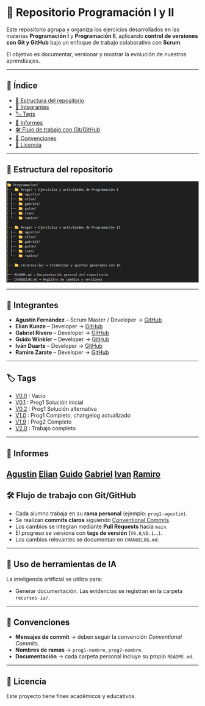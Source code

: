# 📘 Repositorio Programación I y II

Este repositorio agrupa y organiza los ejercicios desarrollados en las materias **Programación I** y **Programación II**, aplicando **control de versiones con Git y GitHub** bajo un enfoque de trabajo colaborativo con **Scrum**.  

El objetivo es documentar, versionar y mostrar la evolución de nuestros aprendizajes.  

---

## 📑 Índice

- [📂 Estructura del repositorio](#-estructura-del-repositorio)  
- [👥 Integrantes](#-integrantes)
- [🏷️ Tags](#-tags)  
- [📃 Informes](#-informes)
- [🛠️ Flujo de trabajo con Git/GitHub](#️-flujo-de-trabajo-con-gitgithub)  
- [📌 Convenciones](#-convenciones)  
- [📖 Licencia](#-licencia)  

---

## 📂 Estructura del repositorio

![Estructura General Repositorio](/Recursos-ia/Estructura.png)

---

## 👥 Integrantes

- **Agustín Fernández** – Scrum Master / Developer → [GitHub](https://github.com/agustinf43)  
- **Elian Kunze** – Developer → [GitHub](https://github.com/ElianKunze13)  
- **Gabriel Rivero** – Developer → [GitHub](https://github.com/RiveroGabriel)  
- **Guido Winkler** – Developer → [GitHub](https://github.com/Winklerguido03)  
- **Iván Duarte** –  Developer → [GitHub](https://github.com/Ivanchoo236)  
- **Ramiro Zarate** – Developer → [GitHub](https://github.com/ZarateRamiro)  

---

## 🏷️ Tags

- [V0.0](https://github.com/agustinf43/GestProySW_TP_integrador2/releases/tag/V0.0) : Vacío
- [V0.1](https://github.com/agustinf43/GestProySW_TP_integrador2/releases/tag/V0.1) : Prog1 Solución inicial
- [V0.2](https://github.com/agustinf43/GestProySW_TP_integrador2/releases/tag/V0.2) : Prog1 Solución alternativa
- [V1.0](https://github.com/agustinf43/GestProySW_TP_integrador2/releases/tag/V1.0) : Prog1 Completo, changelog actualizado
- [V1.9](https://github.com/agustinf43/GestProySW_TP_integrador2/releases/tag/V1.9) : Prog2 Completo
- [V2.0](https://github.com/agustinf43/GestProySW_TP_integrador2/releases/tag/V2.0) : Trabajo completo


---
## 📃 Informes
[Agustin](https://docs.google.com/document/d/1C7Oc-3egp1X0lOFtkFnsw2iFBsdzldcx0pJIE1bJxbw/edit?usp=sharing)
[Elian](https://docs.google.com/document/d/1XmZ45hLyKV5ayYBvOhi8eLwxrX6QK_mlW4aBfEptmvM/edit?usp=sharing)
[Guido](https://docs.google.com/document/d/1uGWpx6xJT_HHH0yFgK0EWVbV-BU0XyxEeThYOxQ5Q6s/edit?usp=drivesdk )
[Gabriel](https://docs.google.com/document/d/181upfZ0gWqjHzUOoogcMMhcDE-f27HmYj33gSVVIvtQ/edit?usp=sharing)
[Ivan](https://docs.google.com/document/d/1yiHmTIfQq7e52PQwBp7bakF7EIKApMyxZ2CWw8VfA3s/edit?usp=sharing)
[Ramiro](https://docs.google.com/document/d/1TNrNgu66ZxirS61YUV75yL8gB0Ms1ZDXpSZTVbfy8E8/edit?usp=sharing)
---

## 🛠️ Flujo de trabajo con Git/GitHub

- Cada alumno trabaja en su **rama personal** (ejemplo: `prog1-agustin`).  
- Se realizan **commits claros** siguiendo [Conventional Commits](https://www.conventionalcommits.org/).  
- Los cambios se integran mediante **Pull Requests** hacia `main`.  
- El progreso se versiona con **tags de versión** (`V0.0`,`V0.1`...).  
- Los cambios relevantes se documentan en `CHANGELOG.md`.  

---

## 🤖 Uso de herramientas de IA

La inteligencia artificial se utiliza para:  
- Generar documentación. 
Las evidencias se registran en la carpeta `recursos-ia/`.  

---

## 📌 Convenciones

- **Mensajes de commit** → deben seguir la convención *Conventional Commits*.  
- **Nombres de ramas** → `prog1-nombre`, `prog2-nombre`.    
- **Documentación** → cada carpeta personal incluye su propio `README.md`.  

---

## 📖 Licencia

Este proyecto tiene fines académicos y educativos.  
